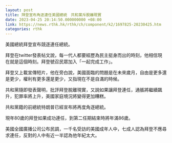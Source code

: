 ```yaml
---
layout: post
title: 拜登宣布角逐連任美國總統　共和黨斥脫離現實
date: 2023-04-25 20:14:50.000000000 +08:00
link: https://news.rthk.hk/rthk/ch/component/k2/1697825-20230425.htm
categories: rthk
---
```


美國總統拜登宣布競逐連任總統。

拜登在twitter發表帖文說，每一代人都要經歷為民主挺身而出的時刻，他相信現在就是這個時刻。拜登號召民眾加入「一起完成工作」。

拜登又上載宣傳短片，他在旁白說，美國面臨的問題是在未來歲月，自由是更多還是更少，權利有更多還是更少，又指現在不是自滿的時候。

共和黨隨即發表聲明，批評拜登脫離現實，又說如果讓拜登連任，通脹將繼續飆升，犯罪率將上升，美國家庭境況將變得更加糟糕。

共和黨籍的前總統特朗普已經宣布將再度角逐總統。

現年80歲的拜登如果成功連任，到第二任期結束時將年滿86歲。

美國全國廣播公司公布民調，一千名受訪的美國成年人中，七成人認為拜登不應尋求連任，反對的人中有近一半認為他年紀太大。
